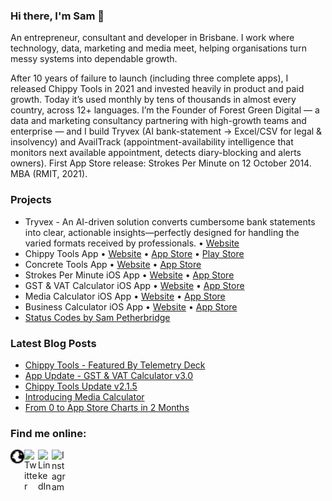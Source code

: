 ### Hi there, I'm Sam 👋

An entrepreneur, consultant and developer in Brisbane. I work where technology, data, marketing and media meet, helping organisations turn messy systems into dependable growth.

After 10 years of failure to launch (including three complete apps), I released Chippy Tools in 2021 and invested heavily in product and paid growth. Today it’s used monthly by tens of thousands in almost every country, across 12+ languages. I’m the Founder of Forest Green Digital — a data and marketing consultancy partnering with high-growth teams and enterprise — and I build Tryvex (AI bank-statement → Excel/CSV for legal & insolvency) and AvailTrack (appointment-availability intelligence that monitors next available appointment, detects diary-blocking and alerts owners). First App Store release: Strokes Per Minute on 12 October 2014. MBA (RMIT, 2021).

### Projects

- Tryvex - An AI-driven solution converts cumbersome bank statements into clear, actionable insights—perfectly designed for handling the varied formats received by professionals. • [Website][tryvexWebsite]
- Chippy Tools App • [Website][chippyTools] • [App Store][chippyToolsAppStore] • [Play Store][chippyToolsPlayStore]
- Concrete Tools App • [Website][concreteTools] • [App Store][concreteToolsAppStore]
- Strokes Per Minute iOS App • [Website][websiteSPM] • [App Store][strokesPerMinuteAppStore]
- GST & VAT Calculator iOS App • [Website][gstVatWebsite] • [App Store][gstVatAppStore]
- Media Calculator iOS App • [Website][mediaCalculatorWebsite] • [App Store][mediaCalculatorAppStore]
- Business Calculator iOS App • [Website][businessCalculatorWebsite] • [App Store][businessCalculatorAppStore]
- [Status Codes by Sam Petherbridge][websitehttpstatus]

### Latest Blog Posts

<!-- BLOG-POST-LIST:START -->
- [Chippy Tools - Featured By Telemetry Deck](https://peth.me/blog/2023/01/chippy-tools-telemetrydeck/)
- [App Update - GST &amp; VAT Calculator v3.0](https://peth.me/blog/2022/05/gst-vat-calculator-v3.0/)
- [Chippy Tools Update v2.1.5](https://peth.me/blog/2022/05/chippy-tools-v2.1.5/)
- [Introducing Media Calculator](https://peth.me/blog/2022/01/media-calculator/)
- [From 0 to App Store Charts in 2 Months](https://peth.me/blog/2021/11/2-months-to-appstore-charts/)
<!-- BLOG-POST-LIST:END -->

### Find me online:

[<img align="left" alt="Website" width="22px" src="https://raw.githubusercontent.com/iconic/open-iconic/master/svg/globe.svg" />][website]
[<img align="left" alt="Twitter" width="22px" src="https://cdn.jsdelivr.net/npm/simple-icons@v3/icons/twitter.svg" />][twitter]
[<img align="left" alt="LinkedIn" width="22px" src="https://cdn.jsdelivr.net/npm/simple-icons@v3/icons/linkedin.svg" />][linkedin]
[<img align="left" alt="Instagram" width="22px" src="https://cdn.jsdelivr.net/npm/simple-icons@v3/icons/instagram.svg" />][instagram]

<!-- <br /> -->

<!-- ### Languages and Tools:

<img align="left" alt="Django" width="26px" src="https://github.com/github/explore/raw/master/topics/django/django.png" />
<img align="left" alt="Git" width="26px" src="https://raw.githubusercontent.com/github/explore/80688e429a7d4ef2fca1e82350fe8e3517d3494d/topics/git/git.png" />
<img align="left" alt="GitHub" width="26px" src="https://raw.githubusercontent.com/github/explore/78df643247d429f6cc873026c0622819ad797942/topics/github/github.png" />
<img align="left" alt="HTML" width="26px" src="https://github.com/github/explore/raw/master/topics/html/html.png" />
<img align="left" alt="iOS" width="26px" src="https://github.com/github/explore/raw/80688e429a7d4ef2fca1e82350fe8e3517d3494d/topics/ios/ios.png" />
<img align="left" alt="JavaScript" width="26px" src="https://raw.githubusercontent.com/github/explore/80688e429a7d4ef2fca1e82350fe8e3517d3494d/topics/javascript/javascript.png" />
<img align="left" alt="Jekyll" width="26px" src="https://github.com/github/explore/raw/master/topics/jekyll/jekyll.png" />
<img align="left" alt="MySQL" width="26px" src="https://raw.githubusercontent.com/github/explore/80688e429a7d4ef2fca1e82350fe8e3517d3494d/topics/mysql/mysql.png" />
<img align="left" alt="Python" width="26px" src="https://github.com/github/explore/raw/master/topics/python/python.png" />
<img align="left" alt="SQL" width="26px" src="https://raw.githubusercontent.com/github/explore/80688e429a7d4ef2fca1e82350fe8e3517d3494d/topics/sql/sql.png" />
<img align="left" alt="Swift" width="26px" src="https://github.com/github/explore/raw/master/topics/swift/swift.png" /> -->

[website]: https://peth.me
[twitter]: https://www.x.com/PethAU
[linkedin]: https://www.linkedin.com/in/SamPetherbridge
[instagram]: https://instagram.com/MrSamPeth
[websiteSPM]: https://peth.me/projects/strokes-per-minute/
[strokesPerMinuteAppStore]: https://apps.apple.com/app/apple-store/id662891507?pt=1325369&ct=github&mt=8
[websitehttpstatus]: https://statuscodes.peth.me/
[chippyTools]: https://chippy.tools/
[chippyToolsAppStore]: https://apps.apple.com/app/apple-store/id1579138717?pt=1325369&ct=github&mt=8
[chippyToolsPlayStore]: https://play.google.com/store/apps/details?id=tools.chippy&utm_source=github
[gstVatWebsite]: https://peth.me/projects/gst-vat-calculator/
[gstVatAppStore]: https://apps.apple.com/app/apple-store/id1592788063?pt=1325369&ct=github&mt=8
[mediaCalculatorWebsite]: https://mediacalculator.app/
[mediaCalculatorAppStore]: https://apps.apple.com/app/apple-store/id1593785150?pt=1325369&ct=github&mt=8
[businessCalculatorWebsite]: https://businesscalculator.app
[businessCalculatorAppStore]: https://apps.apple.com/us/app/business-calculator/id1626410197&ct=github&mt=8
[tryvexWebsite]: https://www.tryvex.au
[concreteTools]: https://www.concretecalculator.app/en/
[concreteToolsAppStore]: https://apps.apple.com/app/apple-store/id6741408557?pt=1325369&mt=8
